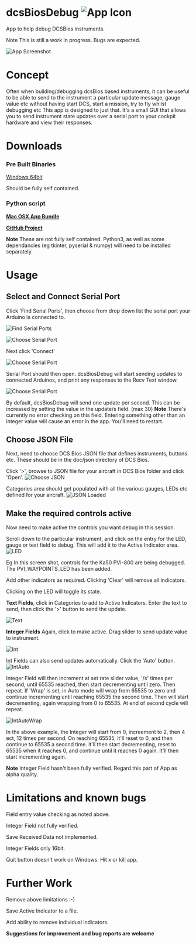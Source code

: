  # dcsBiosDebug  ![App Icon](iconDebugSmall.png)
 
App to help debug DCSBios instruments.

Note
This is still a work in progress. Bugs are expected.

![App Screenshot](manual/appScreenshot.png)

# Concept

Often when building/debugging dcsBios based instruments, it can be useful to be able to send to the instrument a particular update message, gauge value etc without having start DCS, start a mission, try to fly whilst debugging etc
This app is designed to just that. It's a small GUI that allows you to send instrument state updates over a serial port to your cockpit hardware and view their responses.

# Downloads

### Pre Built Binaries

[Windows 64bit](https://github.com/tldBear/tldBear.github.io/blob/master/Downloads/dcsBiosDebug.exe)

Should be fully self contained. 
 
### Python script

[**Mac OSX App Bundle**](https://github.com/tldBear/tldBear.github.io/blob/master/Downloads/dcsBiosDebug.zip)




[**GitHub Project**](https://github.com/tldBear/dcsBiosDebug)

**Note** These are not fully self contained. Python3, as well as some dependancies (eg tkinter, pyserial & numpy) will need to be installed separately.


# Usage

## Select and Connect Serial Port
Click 'Find Serial Ports', then choose from drop down list the serial port your Arduino is connected to.

![Find Serial Ports](manual/Screenshot_Serial0.png)

![Choose Serial Port](manual/ScreenshotSerial1.png)

Next click 'Connect'

![Choose Serial Port](manual/Screenshot_SerialConnect.png)

Serial Port should then open. dcsBiosDebug will start sending updates to connected Arduinos, and print any responses to the Recv Text window.

![Choose Serial Port](manual/Screenshot_SerialOpen.png)

By default, dcsBiosDebug will send one update per second. This can be increased by setting the value in the update/s field.
(max 30)
**Note** There's currently no error checking on this field. Entering something other than an integer value will cause an error in the app. You'll need to restart.

## Choose JSON File
Next, need to choose DCS Bios JSON file that defines instruments, buttons etc. These should be in the doc/json directory of DCS Bios. 

Click '>', browse to JSON file for your aircraft in DCS Bios folder and click 'Open'.
![Choose JSON](manual/ScreenshotJSON.png)

Categories area should get populated with all the various gauges, LEDs etc defined for your aircraft.
![JSON Loaded](manual/ScreenshotJSONLoaded.png)

## Make the required controls active
Now need to make active the controls you want debug in this session.

Scroll down to the particular instrument, and click on the entry for the LED, gauge or text field to debug. This will add it to the Active Indicator area. 
![LED](manual/ScreenshotLED.png)

Eg In this screen shot, controls for the Ka50 PVI-800 are being debugged. The PVI_WAYPOINTS_LED has been added.

Add other indicators as required. Clicking 'Clear' will remove all indicators.

Clicking on the LED will toggle its state.



**Text Fields**, click in Categories to add to Active Indicators. Enter the text to send, then click the '>' button to send the update.

![Text](manual/ScreenshotText2.png)

**Integer Fields**
Again, click to make active. Drag slider to send update value to instrument.

![Int](manual/ScreenshotInt.png)

Int Fields can also send updates automatically. Click the 'Auto' button.
![IntAuto](manual/ScreenshotInt1.png)

Integer Field will then increment at set rate slider value, '/s' times per second,  until 65535 reached, then start decrementing until zero. Then repeat.
If 'Wrap' is set, in Auto mode will wrap from 65535 to zero and continue incrementing until reaching 65535 the second time. Then will start decrementing, again wrapping from 0 to 65535. At end of second cycle will repeat.

![IntAutoWrap](manual/ScreenshotInt2.png)

In the above example, the Integer will start from 0, increement to 2, then 4 ect, 12 times per second. On reaching 65535, it'll reset to 0, and then continue to 65535 a second time. it'll then start decrementing, reset to 65535 when it reaches 0, and continue until it reaches 0 again. It'll then start incrementing again.

**Note** Integer Field hasn't been fully verified. Regard this part of App as alpha quality.

# Limitations and known bugs
Field entry value checking as noted above.

Integer Field not fully verified.

Save Received Data not implemented.

Integer Fields only 16bit.

Quit button doesn't work on Windows. Hit x or kill app.


# Further Work
Remove above limitations :-)

Save Active Indicator to a file.

Add ability to remove individual indicators.


**Suggestions for improvement and bug reports are welcome**

